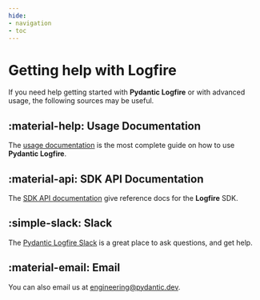 ```yaml
---
hide:
- navigation
- toc
---
```


# Getting help with Logfire

If you need help getting started with **Pydantic Logfire** or with advanced usage, the following sources may be useful.

## :material-help: Usage Documentation

The [usage documentation](guide/metrics.md) is the most complete guide on how to use **Pydantic Logfire**.

## :material-api: SDK API Documentation

The [SDK API documentation](api/logfire.md) give reference docs for the **Logfire** SDK.

## :simple-slack: Slack

The [Pydantic Logfire Slack][slack] is a great place to ask questions, and get help.

## :material-email: Email

You can also email us at [engineering@pydantic.dev](mailto:engineering@pydantic.dev).

[slack]: https://join.slack.com/t/pydanticlogfire/shared_invite/zt-2b57ljub4-936siSpHANKxoY4dna7qng
